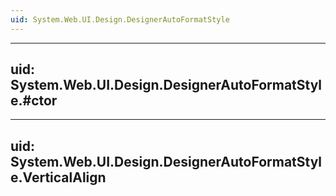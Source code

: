 ```yaml
---
uid: System.Web.UI.Design.DesignerAutoFormatStyle
---
```


---
uid: System.Web.UI.Design.DesignerAutoFormatStyle.#ctor
---

---
uid: System.Web.UI.Design.DesignerAutoFormatStyle.VerticalAlign
---
